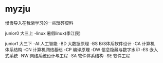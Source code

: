 # myzju
慢慢导入在我浙学习的一些琐碎资料

junior0 大三上
-linux 暑假linux(季江民)

junior1 大三下
-AI 人工智能
-BD 大数据原理
-BS B/S体系软件设计
-CA 计算机体系结构
-CN 计算机网络基础
-CP 编译原理
-DW 信息隐藏与数字水印
-ES 嵌入式系统
-NW 网络系统设计与工程
-SA 软件体系结构
-SE 软件工程